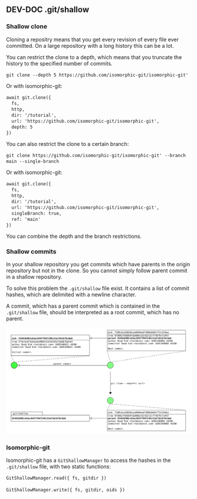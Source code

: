 ## DEV-DOC .git/shallow

### Shallow clone

Cloning a repositry means that you get every revision of every file ever committed.
On a large repository with a long history this can be a lot.

You can restrict the clone to a depth, which means that you truncate the history to
the specified number of commits.

```
git clone --depth 5 https://github.com/isomorphic-git/isomorphic-git'
```

Or with isomorphic-git:

```
await git.clone({
  fs,
  http,
  dir: '/tutorial',
  url: 'https://github.com/isomorphic-git/isomorphic-git',
  depth: 5
})
```

You can also restrict the clone to a certain branch:

```
git clone https://github.com/isomorphic-git/isomorphic-git' --branch main --single-branch
```

Or with isomorphic-git:

```
await git.clone({
  fs,
  http,
  dir: '/tutorial',
  url: 'https://github.com/isomorphic-git/isomorphic-git',
  singleBranch: true,
  ref: 'main'
})
```

You can combine the depth and the branch restrictions.

### Shallow commits

In your shallow repository you get commits which have parents in the origin repository
but not in the clone. So you cannot simply follow parent commit in a shallow repository.

To solve this problem the `.git/shallow` file exist. It contains a list of commit hashes,
which are delimited with a newline character.

A commit, which has a parent commit which is contained in the `.git/shallow` file, should be
interpreted as a root commit, which has no parent.

![Shallow](shallow.png)

### Isomorphic-git

Isomorphic-git has a `GitShallowManager` to access the hashes in the `.git/shallow` file, with two static functions:

```
GitShallowManager.read({ fs, gitdir })

GitShallowManager.write({ fs, gitdir, oids })
```
